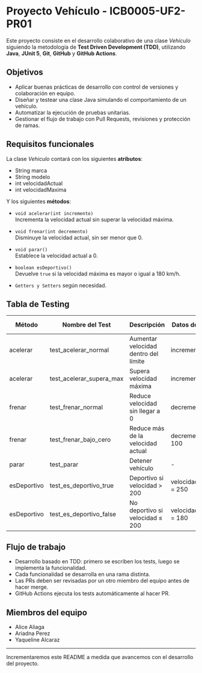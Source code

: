 # Proyecto Vehículo - ICB0005-UF2-PR01

Este proyecto consiste en el desarrollo colaborativo de una clase *Vehículo* siguiendo la metodología de **Test Driven Development (TDD)**, utilizando **Java**, **JUnit 5**, **Git**, **GitHub** y **GitHub Actions**.

## Objetivos

- Aplicar buenas prácticas de desarrollo con control de versiones y colaboración en equipo.
- Diseñar y testear una clase Java simulando el comportamiento de un vehículo.
- Automatizar la ejecución de pruebas unitarias.
- Gestionar el flujo de trabajo con Pull Requests, revisiones y protección de ramas.

## Requisitos funcionales
La clase *Vehiculo* contará con los siguientes **atributos**:
- String marca
- String modelo
- int velocidadActual
- int velocidadMaxima

Y los siguientes **métodos**:

- `void acelerar(int incremento)`  
  Incrementa la velocidad actual sin superar la velocidad máxima.

- `void frenar(int decremento)`  
  Disminuye la velocidad actual, sin ser menor que 0.

- `void parar()`  
  Establece la velocidad actual a 0.

- `boolean esDeportivo()`  
  Devuelve `true` si la velocidad máxima es mayor o igual a 180 km/h.

- `Getters y Setters` según necesidad.

## Tabla de Testing

| Método      | Nombre del Test            | Descripción                             | Datos de Entrada       | Resultado Esperado           |
|-------------|----------------------------|-----------------------------------------|-------------------------|------------------------------|
| acelerar    | test_acelerar_normal        | Aumentar velocidad dentro del límite    | incremento = 20         | velocidad_actual += 20       |
| acelerar    | test_acelerar_supera_max    | Supera velocidad máxima                 | incremento = 300        | velocidad_actual = max       |
| frenar      | test_frenar_normal          | Reduce velocidad sin llegar a 0         | decremento = 10         | velocidad_actual -= 10       |
| frenar      | test_frenar_bajo_cero       | Reduce más de la velocidad actual       | decremento = 100        | velocidad_actual = 0         |
| parar       | test_parar                  | Detener vehículo                        | -                       | velocidad_actual = 0         |
| esDeportivo | test_es_deportivo_true      | Deportivo si velocidad > 200            | velocidad_maxima = 250  | true                         |
| esDeportivo | test_es_deportivo_false     | No deportivo si velocidad ≤ 200         | velocidad_maxima = 180  | false                        |

## Flujo de trabajo
- Desarrollo basado en TDD: primero se escriben los tests, luego se implementa la funcionalidad.
- Cada funcionalidad se desarrolla en una rama distinta.
- Las PRs deben ser revisadas por un otro miembro del equipo antes de hacer merge.
- GitHub Actions ejecuta los tests automáticamente al hacer PR.

## Miembros del equipo
- Alice Aliaga 
- Ariadna Perez
- Yaqueline Alcaraz

--------------------------------------------------------------------------------------------------------------------
Incrementaremos este README a medida que avancemos con el desarrollo del proyecto.
